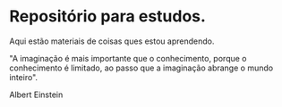 # Repositório para estudos.
 Aqui estão materiais de coisas ques estou aprendendo.
 
 "A imaginação é mais importante que o conhecimento, porque o conhecimento é limitado, ao passo que a imaginação abrange o mundo inteiro".
 
 Albert Einstein